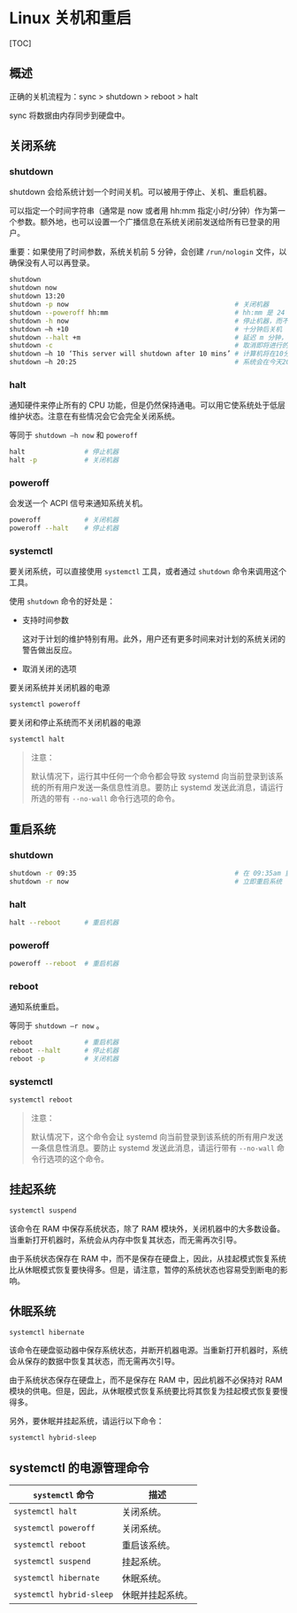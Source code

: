 # Linux 关机和重启

[TOC]

## 概述

正确的关机流程为：sync > shutdown > reboot > halt

sync 将数据由内存同步到硬盘中。

## 关闭系统

### shutdown

shutdown 会给系统计划一个时间关机。可以被用于停止、关机、重启机器。

可以指定一个时间字符串（通常是 now 或者用 hh:mm 指定小时/分钟）作为第一个参数。额外地，也可以设置一个广播信息在系统关闭前发送给所有已登录的用户。

重要：如果使用了时间参数，系统关机前 5 分钟，会创建 `/run/nologin` 文件，以确保没有人可以再登录。

```bash
shutdown
shutdown now
shutdown 13:20  
shutdown -p now                                          # 关闭机器
shutdown --poweroff hh:mm                                # hh:mm 是 24 小时时钟格式的时间。
shutdown -h now                                          # 停止机器，而不关闭机器的电源
shutdown –h +10                                          # 十分钟后关机
shutdown --halt +m                                       # 延迟 m 分钟，停止机器，而不关闭机器的电源。now 等同于 +0 。
shutdown -c                                              # 取消即将进行的关机
shutdown –h 10 ‘This server will shutdown after 10 mins’ # 计算机将在10分钟后关机，并且会显示在登陆用户的当前屏幕中。
shutdown –h 20:25                                        # 系统会在今天20:25关机
```

### halt

通知硬件来停止所有的 CPU 功能，但是仍然保持通电。可以用它使系统处于低层维护状态。注意在有些情况会它会完全关闭系统。

等同于 `shutdown –h now` 和 `poweroff`

```bash
halt               # 停止机器
halt -p            # 关闭机器
```

### poweroff

会发送一个 ACPI 信号来通知系统关机。

```bash
poweroff           # 关闭机器
poweroff --halt    # 停止机器
```

### systemctl

要关闭系统，可以直接使用 `systemctl` 工具，或者通过 `shutdown` 命令来调用这个工具。

使用 `shutdown` 命令的好处是：

- 支持时间参数

  这对于计划的维护特别有用。此外，用户还有更多时间来对计划的系统关闭的警告做出反应。

- 取消关闭的选项

要关闭系统并关闭机器的电源

```bash
systemctl poweroff
```

要关闭和停止系统而不关闭机器的电源

```bash
systemctl halt
```

> 注意：
>
> 默认情况下，运行其中任何一个命令都会导致 systemd 向当前登录到该系统的所有用户发送一条信息性消息。要防止 systemd 发送此消息，请运行所选的带有 `--no-wall` 命令行选项的命令。

## 重启系统

### shutdown

```bash
shutdown -r 09:35                                        # 在 09:35am 重启机器
shutdown -r now											 # 立即重启系统
```



### halt

```bash
halt --reboot      # 重启机器
```



### poweroff

```bash
poweroff --reboot  # 重启机器
```



### reboot

通知系统重启。

等同于 `shutdown –r now` 。

```bash
reboot             # 重启机器
reboot --halt      # 停止机器
reboot -p          # 关闭机器
```

### systemctl

```bash
systemctl reboot
```

> 注意：
>
> 默认情况下，这个命令会让 systemd 向当前登录到该系统的所有用户发送一条信息性消息。要防止 systemd 发送此消息，请运行带有 `--no-wall` 命令行选项的这个命令。

## 挂起系统

```bash
systemctl suspend
```

该命令在 RAM 中保存系统状态，除了 RAM 模块外，关闭机器中的大多数设备。当重新打开机器时，系统会从内存中恢复其状态，而无需再次引导。

由于系统状态保存在 RAM 中，而不是保存在硬盘上，因此，从挂起模式恢复系统比从休眠模式恢复要快得多。但是，请注意，暂停的系统状态也容易受到断电的影响。

## 休眠系统

```bash
systemctl hibernate
```

该命令在硬盘驱动器中保存系统状态，并断开机器电源。当重新打开机器时，系统会从保存的数据中恢复其状态，而无需再次引导。 

由于系统状态保存在硬盘上，而不是保存在 RAM 中，因此机器不必保持对 RAM 模块的供电。但是，因此，从休眠模式恢复系统要比将其恢复为挂起模式恢复要慢得多。

另外，要休眠并挂起系统，请运行以下命令：

```bash
systemctl hybrid-sleep		
```

## systemctl 的电源管理命令

| `systemctl` 命令         | 描述             |
| ------------------------ | ---------------- |
| `systemctl halt`         | 关闭系统。       |
| `systemctl poweroff`     | 关闭系统。       |
| `systemctl reboot`       | 重启该系统。     |
| `systemctl suspend`      | 挂起系统。       |
| `systemctl hibernate`    | 休眠系统。       |
| `systemctl hybrid-sleep` | 休眠并挂起系统。 |

